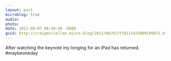 ```yaml
---
layout: post
microblog: true
audio: 
photo: 
date: 2011-06-07 08:49:49 -0600
guid: http://craigmcclellan.micro.blog/2011/06/07/t78111423909199872.html
---
```

After watching the keynote my longing for an iPad has returned.  #maybeoneday
